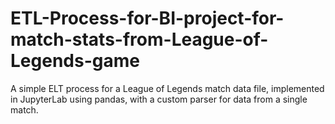 # ETL-Process-for-BI-project-for-match-stats-from-League-of-Legends-game
A simple ELT process for a League of Legends match data file, implemented in JupyterLab using pandas, with a custom parser for data from a single match.

